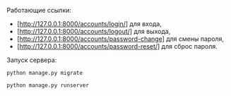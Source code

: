 Работающие ссылки:
* [http://127.0.0.1:8000/accounts/login/] для входа,
* [http://127.0.0.1:8000/accounts/logout/] для выхода,
* [http://127.0.0.1:8000/accounts/password-change] для смены пароля,
* [http://127.0.0.1:8000/accounts/password-reset/] для сброс пароля.

Запуск сервера:

`python manage.py migrate`

`python manage.py runserver`